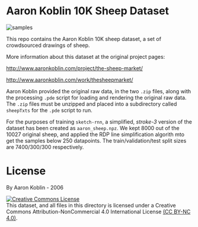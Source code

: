 # Aaron Koblin 10K Sheep Dataset

![samples](https://cdn.rawgit.com/hardmaru/sketch-rnn/master/example/aaron_sheep_sample.svg)

This repo contains the Aaron Koblin 10K sheep dataset, a set of crowdsourced drawings of sheep.

More information about this dataset at the original project pages:

http://www.aaronkoblin.com/project/the-sheep-market/

http://www.aaronkoblin.com/work/thesheepmarket/

Aaron Koblin provided the original raw data, in the two `.zip` files, along with the processing `.pde` script for loading and rendering the original raw data.  The `.zip` files must be unzipped and placed into a subdirectory called `sheepTxts` for the `.pde` script to run.

For the purposes of training `sketch-rnn`, a simplified, *stroke-3* version of the dataset has been created as `aaron_sheep.npz`.  We kept 8000 out of the 10027 original sheep, and applied the RDP line simplification algorith mto get the samples below 250 datapoints.  The train/validation/test split sizes are 7400/300/300 respectively.

# License

By Aaron Koblin - 2006

<a rel="license" href="http://creativecommons.org/licenses/by-nc/4.0/"><img alt="Creative Commons License" style="border-width:0" src="https://i.creativecommons.org/l/by-nc/4.0/88x31.png" /></a><br/>This dataset, and all files in this directory is licensed under a Creative Commons Attribution-NonCommercial 4.0 International License <a rel="license" href="http://creativecommons.org/licenses/by-nc/4.0/">(CC BY-NC 4.0)</a>.
